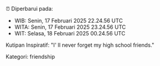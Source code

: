 ⏰ Diperbarui pada:
- WIB: Senin, 17 Februari 2025 22.24.56 UTC
- WITA: Senin, 17 Februari 2025 23.24.56 UTC
- WIT: Selasa, 18 Februari 2025 00.24.56 UTC

Kutipan Inspiratif:
"I' ll never forget my high school friends."


Kategori: friendship

